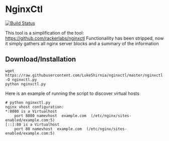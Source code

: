 <h1>NginxCtl</h1>

[![Build Status](https://jenkins.lukeslinux.com/job/NginxCtl/badge/icon)](https://jenkins.lukeslinux.com/job/NginxCtl/)


This tool is a simplification of the tool: https://github.com/rackerlabs/nginxctl
Functionaility has been stripped, now it simply gathers all nginx server blocks and a summary of the information

<h2>Download/Installation</h2>

```
wget https://raw.githubusercontent.com/LukeShirnia/nginxctl/master/nginxctl.py -O nginxctl.py 
python nginxctl.py
```

Here is an example of running the script to discover virtual hosts

```
# python nginxctl.py
nginx vhost configuration:
*:8080 is a Virtualhost
	port 8080 namevhost  example.com  (/etc/nginx/sites-enabled/example.com:5)
[::]:80 is a Virtualhost
	port 80 namevhost  example.com  (/etc/nginx/sites-enabled/example.com:5)

```
